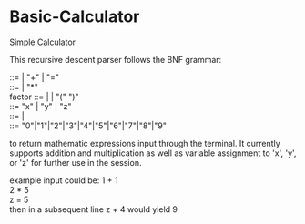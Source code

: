 # Basic-Calculator
Simple Calculator

This recursive descent parser follows the BNF grammar:  

<expr>      ::= <term> | <term> "+" <expr> | <variable> "=" <expr>  
<term>      ::= <factor> | <term> "*" <factor>  
factor      ::= <constant> | <variable> | "(" <expr> ")"  
<variable>  ::= "x" | "y" | "z"  
<constant>  ::= <digit> | <digit> <constant>  
<digit>     ::= "0"|"1"|"2"|"3"|"4"|"5"|"6"|"7"|"8"|"9"  


to return mathematic expressions input through the terminal. It currently supports addition and multiplication as well as variable assignment to 'x', 'y', or 'z' for further use in the session.

example input could be:     1 + 1  
                            2 * 5  
                            z = 5  
then in a subsequent line   z + 4 would yield 9
